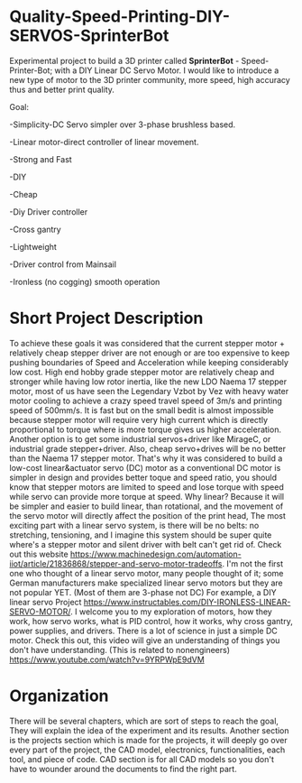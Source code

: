 # Quality-Speed-Printing-DIY-SERVOS-SprinterBot
Experimental project to build a 3D printer called **SprinterBot** - Speed-Printer-Bot; with a DIY Linear DC Servo Motor. I would like to introduce a new type of motor to the 3D printer community, more speed, high accuracy thus and better print quality.

Goal: 

-Simplicity-DC Servo simpler over 3-phase brushless based.

-Linear motor-direct controller of linear movement.

-Strong and Fast

-DIY

-Cheap

-Diy Driver controller

-Cross gantry

-Lightweight

-Driver control from Mainsail

-Ironless (no cogging) smooth operation

# Short Project Description 

To achieve these goals it was considered that the current stepper motor + relatively cheap stepper driver are not enough or are too expensive to keep pushing boundaries of Speed and Acceleration while keeping considerably low cost. High end hobby grade stepper motor are relatively cheap and stronger while having low rotor inertia, like the new LDO Naema 17 stepper motor, most of us have seen the Legendary Vzbot by Vez with heavy water motor cooling to achieve a crazy speed travel speed of 3m/s and printing speed of 500mm/s. It is fast but on the small bedit is almost impossible because stepper motor will require very high current which is directly proportional to torque where is more torque gives us higher acceleration. Another option is to get some industrial servos+driver like MirageC, or industrial grade stepper+driver. Also, cheap servo+drives will be no better than the Naema 17 stepper motor. That's why it was considered to build a low-cost linear&actuator servo (DC) motor as a conventional DC motor is simpler in design and provides better toque and speed ratio, you should know that stepper motors are limited to speed and lose torque with speed while servo can provide more torque at speed. Why linear? Because it will be simpler and easier to build linear, than rotational, and the movement of the servo motor will directly affect the position of the print head, The most exciting part with a linear servo system, is there will be no belts: no stretching, tensioning, and I imagine this system should be super quite where's a stepper motor and silent driver with belt can't get rid of. Check out this website https://www.machinedesign.com/automation-iiot/article/21836868/stepper-and-servo-motor-tradeoffs. I'm not the first one who thought of a linear servo motor, many people thought of it; some German manufacturers make specialized linear servo motors but they are not popular YET. (Most of them are 3-phase not DC) For example, a DIY linear servo Project https://www.instructables.com/DIY-IRONLESS-LINEAR-SERVO-MOTOR/. I welcome you to my exploration of motors, how they work, how servo works, what is PID control, how it works, why cross gantry, power supplies, and drivers. There is a lot of science in just a simple DC motor. Check this out, this video will give an understanding of things you don't have understanding. (This is related to nonengineers) https://www.youtube.com/watch?v=9YRPWpE9dVM

# Organization
There will be several chapters, which are sort of steps to reach the goal, They will explain the idea of the experiment and its results. Another section is the projects section which is made for the projects, it will deeply go over every part of the project, the CAD model, electronics, functionalities, each tool, and piece of code. CAD section is for all CAD models so you don't have to wounder around the documents to find the right part.
